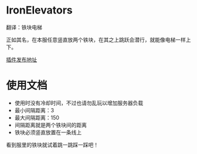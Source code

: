# IronElevators

翻译：铁块电梯

正如其名，在本服任意竖直放两个铁块，在其之上跳跃会潜行，就能像电梯一样上下。

[插件发布地址](https://www.spigotmc.org/resources/ironelevators-1-4-6-1-20-x.19451/)

# 使用文档

-   使用时没有冷却时间，不过也请勿乱玩以增加服务器负载
-   最小间隔距离：3
-   最大间隔距离：150
-   间隔距离就是两个铁块间的距离
-   铁块必须竖直放置在一条线上

看到服里的铁块就试着跳一跳踩一踩吧！
